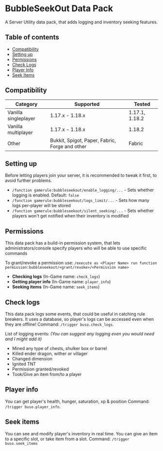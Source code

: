 # BubbleSeekOut Data Pack
A Server Utility data pack, that adds logging and inventory seeking features.


## Table of contents
* [Compatibility](#compatibility)
* [Setting up](#setting-up)
* [Permissions](#permissions)
* [Check Logs](#check-logs)
* [Player Info](#player-info)
* [Seek Items](#seek-items)


## Compatibility
| Category             | Supported                                      | Tested         |
| -------------------- | ---------------------------------------------- | -------------- |
| Vanilla singleplayer | 1.17.x - 1.18.x                                | 1.17.1, 1.18.2 |
| Vanilla multiplayer  | 1.17.x - 1.18.x                                | 1.18.2         |
| Other                | Bukkit, Spigot, Paper, Fabric, Forge and other | Fabric         |


## Setting up
Before letting players join your server, it is recommended to tweak it first, to avoid further problems.

* `/function gamerule:bubbleseekout/enable_logging/...` - Sets whether logging is enabled. Default: `false`
* `/function gamerule:bubbleseekout/logs_limit/...` - Sets how many logs per-player will be stored
* `/function gamerule:bubbleseekout/silent_seeking/...` - Sets whether players won't get notified when their inventory is modified


## Permissions
This data pack has a build-in permission system, that lets administrators/console specify players who will be able to use specific commands

To grant/revoke a permission use: `/execute as <Player Name> run function permission:bubbleseekout/<grant/revoke>/<Permission name>`

* **Checking logs** (In-Game name: `check_logs`)
* **Getting player info** (In-Game name: `player_info`)
* **Seeking items** (In-Game name: `seek_items`)


## Check logs
This data pack logs some events, that could be useful in catching rule breakers. It uses a database, so player's logs can be accessed even when they are offline!
Command: `/trigger buso.check_logs`.

List of logging events:
*(You can suggest any logging even you would need and I might add it)*
* Mined any type of chests, shulker box or barrel
* Killed ender dragon, wither or villager
* Changed dimension
* Ignited TNT
* Permission granted/revoked
* Took/Give an item from/to a player


## Player info
You can get player's health, hunger, saturation, xp & position
Command: `/trigger buso.player_info`.


## Seek items
You can see and modify player's inventory in real time. You can give an item to a specific slot, or take item from a slot.
Command: `/trigger buso.seek_items`
